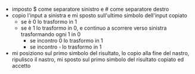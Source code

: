 - imposto $ come separatore sinistro e # come separatore destro
- copio l'input a sinistra e mi sposto sull'ultimo simbolo dell'input copiato
    - se è 0 lo trasformo in 1
    - se è 1 lo trasformo in 0, e continuo a scorrere verso sinistra trasformando ogni 1 in 0
        - se incontro 0 lo trasformo in 1
        - se incontro $\square$ lo trasformo in 1
- mi posiziono sul primo simbolo del risultato, lo copio alla fine del nastro, ripulisco il nastro, mi sposto sul primo simbolo del risultato copiato ed accetto
